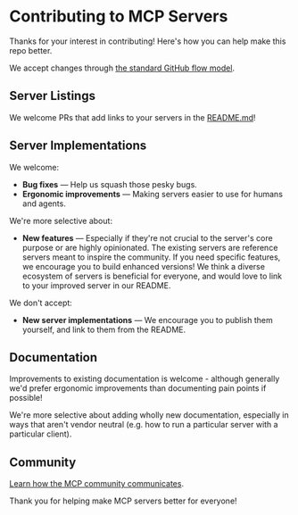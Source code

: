 # Contributing to MCP Servers

Thanks for your interest in contributing! Here's how you can help make this repo better.

We accept changes through [the standard GitHub flow model](https://docs.github.com/en/get-started/using-github/github-flow).

## Server Listings

We welcome PRs that add links to your servers in the [README.md](./README.md)!

## Server Implementations

We welcome:
- **Bug fixes** — Help us squash those pesky bugs.
- **Ergonomic improvements** — Making servers easier to use for humans and agents.

We're more selective about:
- **New features** — Especially if they're not crucial to the server's core purpose or are highly opinionated. The existing servers are reference servers meant to inspire the community. If you need specific features, we encourage you to build enhanced versions! We think a diverse ecosystem of servers is beneficial for everyone, and would love to link to your improved server in our README.

We don't accept:
- **New server implementations** — We encourage you to publish them yourself, and link to them from the README.

## Documentation

Improvements to existing documentation is welcome - although generally we'd prefer ergonomic improvements than documenting pain points if possible!

We're more selective about adding wholly new documentation, especially in ways that aren't vendor neutral (e.g. how to run a particular server with a particular client).

## Community

[Learn how the MCP community communicates](https://modelcontextprotocol.io/community/communication).

Thank you for helping make MCP servers better for everyone!